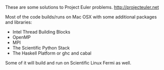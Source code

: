 These are some solutions to Project Euler problems.
  http://projecteuler.net

Most of the code builds/runs on Mac OSX with some additional packages
and libraries:

* Intel Thread Building Blocks
* OpenMP
* MPI
* The Scientific Python Stack
* The Haskell Platform or ghc and cabal

Some of it will build and run on Scientific Linux Fermi as well.
